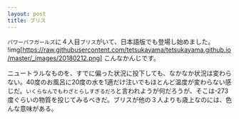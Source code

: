 ```yaml
---
layout: post
title: ブリス
---
```

`パワーパフガールズ`に４人目`ブリス`がいて、日本語版でも登場し始めました。
!img[https://raw.githubusercontent.com/tetsukayama/tetsukayama.github.io/master/_images/20180212.png]
こんなかんじです。

ニュートラルなものを、すでに偏った状況に投下しても、なかなか状況は変わらない。40度のお風呂に20度の水を1適だけ注いでもほとんど温度が変わらない感じだ。`いくらなんでもわざとらしすぎるだろ`と言われようが何だろうが、そこは-273度ぐらいの物質を投じてみるべきだ。ブリスが他の３人よりも歳上なのには、色んな意味がある。
